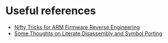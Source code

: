 # Useful references
- [Nifty Tricks for ARM Firmware Reverse Engineering](https://www.youtube.com/watch?v=GX8-K4TssjY)
- [Some Thoughts on Literate Disassembly and Symbol Porting](https://www.youtube.com/watch?v=1zwthRJ7PP8)
